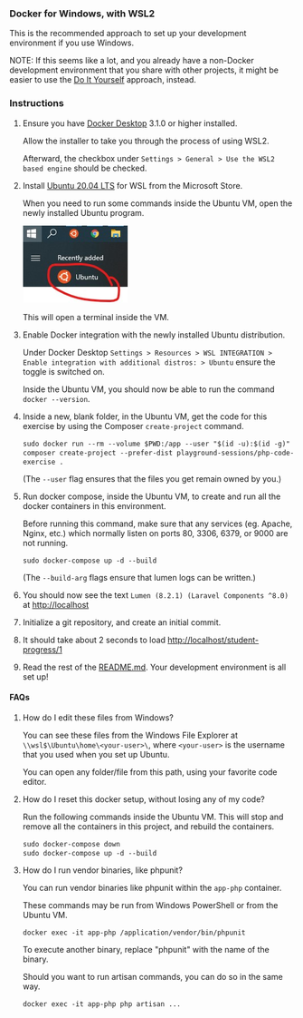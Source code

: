 ### Docker for Windows, with WSL2

This is the recommended approach to set up your development environment if you use Windows.

NOTE: If this seems like a lot,
and you already have a non-Docker development environment that you share with other projects,
it might be easier to use the [Do It Yourself](diy.md) approach, instead.

### Instructions

1. Ensure you have [Docker Desktop](https://www.docker.com/products/docker-desktop) 3.1.0 or higher installed.
   
   Allow the installer to take you through the process of using WSL2.
   
   Afterward, the checkbox under `Settings > General > Use the WSL2 based engine` should be checked.

1. Install [Ubuntu 20.04 LTS](https://www.microsoft.com/store/productId/9NBLGGH4MSV6) for WSL from the Microsoft Store.

   When you need to run some commands inside the Ubuntu VM,
   open the newly installed Ubuntu program.
   
   ![Ubuntu in the Windows start menu](open-terminal-to-ubuntu-on-wsl.jpg)

   This will open a terminal inside the VM.
   
1. Enable Docker integration with the newly installed Ubuntu distribution.

   Under Docker Desktop `Settings > Resources > WSL INTEGRATION > Enable integration with additional distros: > Ubuntu`
   ensure the toggle is switched on.

   Inside the Ubuntu VM, you should now be able to run the command `docker --version`.

1. Inside a new, blank folder, in the Ubuntu VM,
   get the code for this exercise by using the Composer `create-project` command.

   ```
   sudo docker run --rm --volume $PWD:/app --user "$(id -u):$(id -g)" composer create-project --prefer-dist playground-sessions/php-code-exercise .
   ```

   (The `--user` flag ensures that the files you get remain owned by you.)

1. Run docker compose, inside the Ubuntu VM, to create and run all the docker containers in this environment.

   Before running this command, make sure that any services (eg. Apache, Nginx, etc.) which normally listen
   on ports 80, 3306, 6379, or 9000 are not running.
   ```
   sudo docker-compose up -d --build
   ```
   
   (The `--build-arg` flags ensure that lumen logs can be written.)

1. You should now see the text `Lumen (8.2.1) (Laravel Components ^8.0)` at [http://localhost](http://localhost)

1. Initialize a git repository, and create an initial commit.

1. It should take about 2 seconds to load [http://localhost/student-progress/1](http://localhost/student-progress/1)

1. Read the rest of the [README.md](../README.md).  Your development environment is all set up!

#### FAQs

1. How do I edit these files from Windows?
   
   You can see these files from the Windows File Explorer at `\\wsl$\Ubuntu\home\<your-user>\`, where `<your-user>`
   is the username that you used when you set up Ubuntu.
   
   You can open any folder/file from this path, using your favorite code editor.

1. How do I reset this docker setup, without losing any of my code?
   
   Run the following commands inside the Ubuntu VM.
   This will stop and remove all the containers in this project, and rebuild the containers.
   ```
   sudo docker-compose down
   sudo docker-compose up -d --build
   ```

1. How do I run vendor binaries, like phpunit?
   
   You can run vendor binaries like phpunit within the `app-php` container.
   
   These commands may be run from Windows PowerShell or from the Ubuntu VM.
   ```
   docker exec -it app-php /application/vendor/bin/phpunit
   ```
   To execute another binary, replace "phpunit" with the name of the binary.

   Should you want to run artisan commands, you can do so in the same way.
   ```
   docker exec -it app-php php artisan ...
   ```
